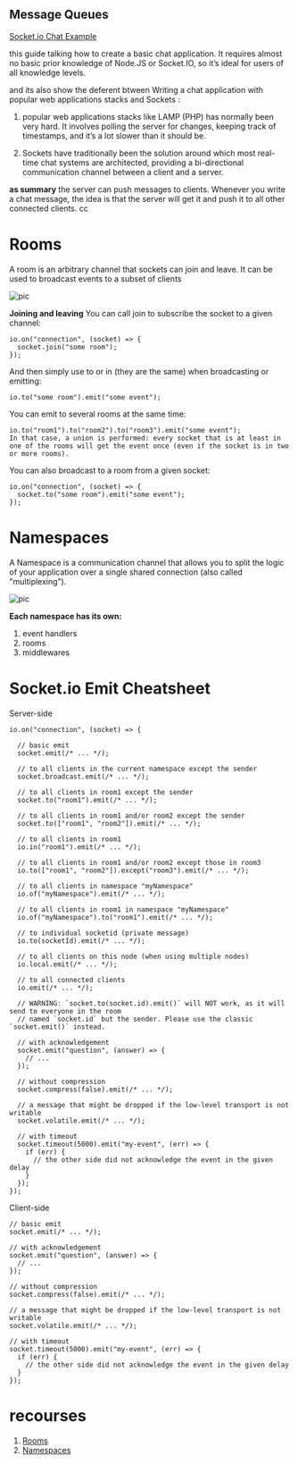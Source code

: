 ## Message Queues


[Socket.io Chat Example](https://canvas.instructure.com/courses/4839234/discussion_topics/14886086)    

 this guide talking how to  create a basic chat application. It requires almost no basic prior knowledge of Node.JS or Socket.IO, so it’s ideal for users of all knowledge levels.

 and  its also show the deferent btween Writing a chat application with popular web applications stacks  and Sockets   : 

 1. popular web applications stacks like LAMP (PHP) has normally been very hard. It involves polling the server for changes, keeping track of timestamps, and it’s a lot slower than it should be.    

 2.   Sockets have traditionally been the solution around which most real-time chat systems are architected, providing a bi-directional communication channel between a client and a server.   

 **as summary**  the server can push messages to clients. Whenever you write a chat message, the idea is that the server will get it and push it to all other connected clients.      cc
    
# Rooms

A room is an arbitrary channel that sockets can join and leave. It can be used to broadcast events to a subset of clients       



![pic](https://socket.io/images/rooms.png)


**Joining and leaving** 
You can call join to subscribe the socket to a given channel:

```
io.on("connection", (socket) => {
  socket.join("some room");
});
```

And then simply use to or in (they are the same) when broadcasting or emitting:   
```
io.to("some room").emit("some event");
```
You can emit to several rooms at the same time:
```
io.to("room1").to("room2").to("room3").emit("some event");
In that case, a union is performed: every socket that is at least in one of the rooms will get the event once (even if the socket is in two or more rooms).
```
You can also broadcast to a room from a given socket:
```
io.on("connection", (socket) => {
  socket.to("some room").emit("some event");
});
```

# Namespaces
A Namespace is a communication channel that allows you to split the logic of your application over a single shared connection (also called "multiplexing").

![pic](https://socket.io/assets/images/namespaces-088745a8a8882118740f50b6b1232588.png)   

**Each namespace has its own:**
1. event handlers
2. rooms
3. middlewares 

# Socket.io Emit Cheatsheet
Server-side  
```
io.on("connection", (socket) => {

  // basic emit
  socket.emit(/* ... */);

  // to all clients in the current namespace except the sender
  socket.broadcast.emit(/* ... */);

  // to all clients in room1 except the sender
  socket.to("room1").emit(/* ... */);

  // to all clients in room1 and/or room2 except the sender
  socket.to(["room1", "room2"]).emit(/* ... */);

  // to all clients in room1
  io.in("room1").emit(/* ... */);

  // to all clients in room1 and/or room2 except those in room3
  io.to(["room1", "room2"]).except("room3").emit(/* ... */);

  // to all clients in namespace "myNamespace"
  io.of("myNamespace").emit(/* ... */);

  // to all clients in room1 in namespace "myNamespace"
  io.of("myNamespace").to("room1").emit(/* ... */);

  // to individual socketid (private message)
  io.to(socketId).emit(/* ... */);

  // to all clients on this node (when using multiple nodes)
  io.local.emit(/* ... */);

  // to all connected clients
  io.emit(/* ... */);

  // WARNING: `socket.to(socket.id).emit()` will NOT work, as it will send to everyone in the room
  // named `socket.id` but the sender. Please use the classic `socket.emit()` instead.

  // with acknowledgement
  socket.emit("question", (answer) => {
    // ...
  });

  // without compression
  socket.compress(false).emit(/* ... */);

  // a message that might be dropped if the low-level transport is not writable
  socket.volatile.emit(/* ... */);

  // with timeout
  socket.timeout(5000).emit("my-event", (err) => {
    if (err) {
      // the other side did not acknowledge the event in the given delay
    }
  });
});

```
Client-side
```
// basic emit
socket.emit(/* ... */);

// with acknowledgement
socket.emit("question", (answer) => {
  // ...
});

// without compression
socket.compress(false).emit(/* ... */);

// a message that might be dropped if the low-level transport is not writable
socket.volatile.emit(/* ... */);

// with timeout
socket.timeout(5000).emit("my-event", (err) => {
  if (err) {
    // the other side did not acknowledge the event in the given delay
  }
});

```
# recourses

1. [Rooms](https://socket.io/docs/v4/rooms) 
2. [Namespaces](https://canvas.instructure.com/courses/4839234/discussion_topics/14886086)
